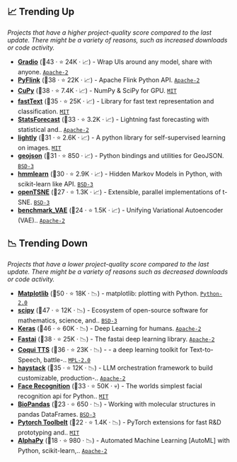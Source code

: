 ## 📈 Trending Up

_Projects that have a higher project-quality score compared to the last update. There might be a variety of reasons, such as increased downloads or code activity._

- <b><a href="https://github.com/gradio-app/gradio">Gradio</a></b> (🥇43 ·  ⭐ 24K · 📈) - Wrap UIs around any model, share with anyone. <code><a href="http://bit.ly/3nYMfla">Apache-2</a></code>
- <b><a href="https://github.com/apache/flink">PyFlink</a></b> (🥈38 ·  ⭐ 22K · 📈) - Apache Flink Python API. <code><a href="http://bit.ly/3nYMfla">Apache-2</a></code>
- <b><a href="https://github.com/cupy/cupy">CuPy</a></b> (🥇38 ·  ⭐ 7.4K · 📈) - NumPy & SciPy for GPU. <code><a href="http://bit.ly/34MBwT8">MIT</a></code>
- <b><a href="https://github.com/facebookresearch/fastText">fastText</a></b> (🥈35 ·  ⭐ 25K · 📈) - Library for fast text representation and classification. <code><a href="http://bit.ly/34MBwT8">MIT</a></code>
- <b><a href="https://github.com/Nixtla/statsforecast">StatsForecast</a></b> (🥇33 ·  ⭐ 3.2K · 📈) - Lightning fast forecasting with statistical and.. <code><a href="http://bit.ly/3nYMfla">Apache-2</a></code>
- <b><a href="https://github.com/lightly-ai/lightly">lightly</a></b> (🥈31 ·  ⭐ 2.6K · 📈) - A python library for self-supervised learning on images. <code><a href="http://bit.ly/34MBwT8">MIT</a></code> <code><img src="https://git.io/JLy1Q" style="display:inline;" width="13" height="13"></code>
- <b><a href="https://github.com/jazzband/geojson">geojson</a></b> (🥉31 ·  ⭐ 850 · 📈) - Python bindings and utilities for GeoJSON. <code><a href="http://bit.ly/3aKzpTv">BSD-3</a></code>
- <b><a href="https://github.com/hmmlearn/hmmlearn">hmmlearn</a></b> (🥈30 ·  ⭐ 2.9K · 📈) - Hidden Markov Models in Python, with scikit-learn like API. <code><a href="http://bit.ly/3aKzpTv">BSD-3</a></code> <code><img src="https://git.io/JLy1F" style="display:inline;" width="13" height="13"></code>
- <b><a href="https://github.com/pavlin-policar/openTSNE">openTSNE</a></b> (🥉27 ·  ⭐ 1.3K · 📈) - Extensible, parallel implementations of t-SNE. <code><a href="http://bit.ly/3aKzpTv">BSD-3</a></code>
- <b><a href="https://github.com/clementchadebec/benchmark_VAE">benchmark_VAE</a></b> (🥉24 ·  ⭐ 1.5K · 📈) - Unifying Variational Autoencoder (VAE).. <code><a href="http://bit.ly/3nYMfla">Apache-2</a></code> <code><img src="https://git.io/JLy1Q" style="display:inline;" width="13" height="13"></code>

## 📉 Trending Down

_Projects that have a lower project-quality score compared to the last update. There might be a variety of reasons such as decreased downloads or code activity._

- <b><a href="https://github.com/matplotlib/matplotlib">Matplotlib</a></b> (🥇50 ·  ⭐ 18K · 📉) - matplotlib: plotting with Python. <code><a href="http://bit.ly/35wkF7y">Python-2.0</a></code>
- <b><a href="https://github.com/scipy/scipy">scipy</a></b> (🥇47 ·  ⭐ 12K · 📉) - Ecosystem of open-source software for mathematics, science, and.. <code><a href="http://bit.ly/3aKzpTv">BSD-3</a></code>
- <b><a href="https://github.com/keras-team/keras">Keras</a></b> (🥇46 ·  ⭐ 60K · 📉) - Deep Learning for humans. <code><a href="http://bit.ly/3nYMfla">Apache-2</a></code> <code><img src="https://git.io/JLy1A" style="display:inline;" width="13" height="13"></code>
- <b><a href="https://github.com/fastai/fastai">Fastai</a></b> (🥈38 ·  ⭐ 25K · 📉) - The fastai deep learning library. <code><a href="http://bit.ly/3nYMfla">Apache-2</a></code> <code><img src="https://git.io/JLy1Q" style="display:inline;" width="13" height="13"></code>
- <b><a href="https://github.com/coqui-ai/TTS">Coqui TTS</a></b> (🥇36 ·  ⭐ 23K · 📉) - - a deep learning toolkit for Text-to-Speech, battle-.. <code><a href="http://bit.ly/3postzC">MPL-2.0</a></code> <code><img src="https://git.io/JLy1Q" style="display:inline;" width="13" height="13"></code> <code><img src="https://git.io/JLy1A" style="display:inline;" width="13" height="13"></code>
- <b><a href="https://github.com/deepset-ai/haystack">haystack</a></b> (🥈35 ·  ⭐ 12K · 📉) - LLM orchestration framework to build customizable, production-.. <code><a href="http://bit.ly/3nYMfla">Apache-2</a></code>
- <b><a href="https://github.com/ageitgey/face_recognition">Face Recognition</a></b> (🥈33 ·  ⭐ 50K · 💀) - The worlds simplest facial recognition api for Python.. <code><a href="http://bit.ly/34MBwT8">MIT</a></code> <code><img src="https://git.io/JLy1Q" style="display:inline;" width="13" height="13"></code>
- <b><a href="https://github.com/BioPandas/biopandas">BioPandas</a></b> (🥉23 ·  ⭐ 650 · 📉) - Working with molecular structures in pandas DataFrames. <code><a href="http://bit.ly/3aKzpTv">BSD-3</a></code> <code><img src="https://git.io/JLy1S" style="display:inline;" width="13" height="13"></code>
- <b><a href="https://github.com/BloodAxe/pytorch-toolbelt">Pytorch Toolbelt</a></b> (🥉22 ·  ⭐ 1.4K · 📉) - PyTorch extensions for fast R&D prototyping and.. <code><a href="http://bit.ly/34MBwT8">MIT</a></code> <code><img src="https://git.io/JLy1Q" style="display:inline;" width="13" height="13"></code>
- <b><a href="https://github.com/ScottfreeLLC/AlphaPy">AlphaPy</a></b> (🥉18 ·  ⭐ 980 · 📉) - Automated Machine Learning [AutoML] with Python, scikit-learn,.. <code><a href="http://bit.ly/3nYMfla">Apache-2</a></code>

